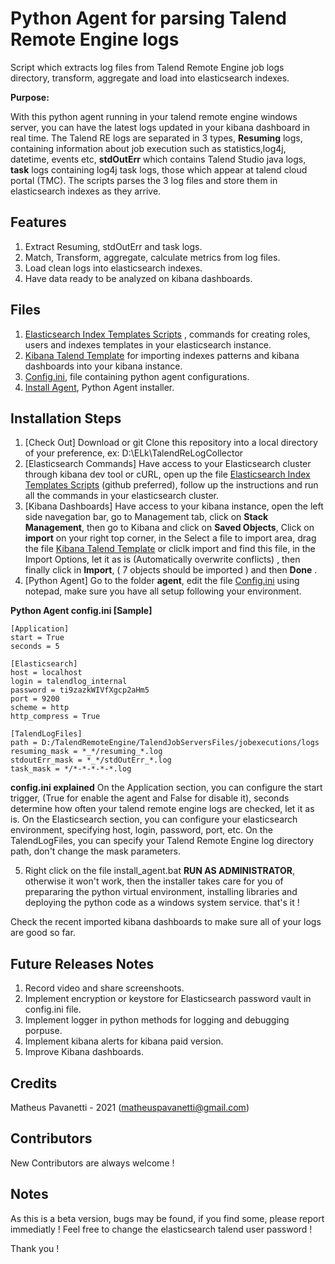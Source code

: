 # Python Agent for parsing Talend Remote Engine logs
Script which extracts log files from Talend Remote Engine job logs directory, transform, aggregate and load into elasticsearch indexes.

**Purpose:**

With this python agent running in your talend remote engine windows server, you can have the latest logs updated in your kibana dashboard in real time.
The Talend RE logs are separated in 3 types, **Resuming** logs, containing information about job execution such as statistics,log4j, datetime, events etc, **stdOutErr** which contains Talend Studio java logs, **task** logs containing log4j task logs, those which appear at talend cloud portal (TMC).
The scripts parses the 3 log files and store them in elasticsearch indexes as they arrive.

## Features
1. Extract Resuming, stdOutErr and task logs.
2. Match, Transform, aggregate, calculate metrics from log files.
3. Load clean logs into elasticsearch indexes.
4. Have data ready to be analyzed on kibana dashboards.

## Files
1. [Elasticsearch Index Templates Scripts](Elasticsearch%20Index%20Templates%20for%20Talend%20Logs.md) , commands for creating roles, users and indexes templates in your elasticsearch instance.
2. [Kibana Talend Template](Kibana%20Talend%20Template.ndjson) for importing indexes patterns and kibana dashboards into your kibana instance.
3. [Config.ini](agent/config.ini), file containing python agent configurations.
4. [Install Agent](agent/install_agent.bat), Python Agent installer.

## Installation Steps
1. [Check Out] Download or git Clone this repository into a local directory of your preference, ex: D:\ELk\TalendReLogCollector 
2. [Elasticsearch Commands] Have access to your Elasticsearch cluster through kibana dev tool or cURL, open up the file [Elasticsearch Index Templates Scripts](Elasticsearch%20Index%20Templates%20for%20Talend%20Logs.md) (github preferred), follow up the instructions and run all the commands in your elasticsearch cluster.
3. [Kibana Dashboards] Have access to your kibana instance, open the left side navegation bar, go to Management tab, click on **Stack Management**, then go to Kibana and click on **Saved Objects**, Click on **import** on your right top corner, in the Select a file to import area, drag the file [Kibana Talend Template](Kibana%20Talend%20Template.ndjson) or cliclk import and find this file, in the Import Options, let it as is (Automatically overwrite conflicts) , then finally click in **Import**, ( 7 objects should be imported ) and then **Done** .
4. [Python Agent] Go to the folder **agent**, edit the file [Config.ini](agent/config.ini) using notepad, make sure you have all setup following your environment.

**Python Agent config.ini [Sample]**
```
[Application]
start = True
seconds = 5

[Elasticsearch]
host = localhost
login = talendlog_internal
password = ti9zazkWIVfXgcp2aHm5
port = 9200
scheme = http
http_compress = True

[TalendLogFiles]
path = D:/TalendRemoteEngine/TalendJobServersFiles/jobexecutions/logs
resuming_mask = *_*/resuming_*.log
stdoutErr_mask = *_*/stdOutErr_*.log
task_mask = */*-*-*-*-*.log
```
**config.ini explained**
On the Application section, you can configure the start trigger, (True for enable the agent and False for disable it), seconds determine how often your talend remote engine logs are checked, let it as is.
On the Elasticsearch section, you can configure your elasticsearch environment, specifying host, login, password, port, etc.
On the TalendLogFiles, you can specify your Talend Remote Engine log directory path, don't change the mask parameters.

5. Right click on the file install_agent.bat **RUN AS ADMINISTRATOR**, otherwise it won't work, then the installer takes care for you of prepararing the python virtual environment, installing libraries and deploying the python code as a windows system service. that's it !

Check the recent imported kibana dashboards to make sure all of your logs are good so far.

## Future Releases Notes
1. Record video and share screenshoots.
2. Implement encryption or keystore for Elasticsearch password vault in config.ini file.
3. Implement logger in python methods for logging and debugging porpuse.
4. Implement kibana alerts for kibana paid version.
5. Improve Kibana dashboards.

## Credits
Matheus Pavanetti - 2021
(matheuspavanetti@gmail.com)

## Contributors
New Contributors are always welcome !

## Notes
As this is a beta version, bugs may be found, if you find some, please report immediatly !
Feel free to change the elasticsearch talend user password !

Thank you !

